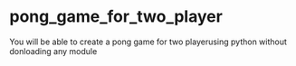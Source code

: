 # pong_game_for_two_player

You will be able to create a pong game for two playerusing python without donloading any module
